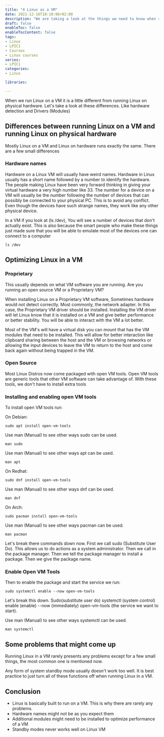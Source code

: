 ```yaml
---
title: "4 Linux as a VM"
date: 2021-12-16T18:10:06+02:00
description: "We are taking a look at the things we need to know when running Linux as a VM"
draft: false
enableToc: false
enableTocContent: false
tags:
- Linux
- LPIC1
- Courses
- Linux courses
series:
- LPIC1
categories:
- Linux

libraries:

---
```


When we run Linux on a VM it is a little different from running Linux on physical hardware. Let's take a look at these differences. Like hardware detection and Drivers (Modules)

## Differences between running Linux on a VM and running Linux on physical hardware

Mostly Linux on a VM and Linux on hardware runs exactly the same.
There are a few small differences

### Hardware names

Hardware on a Linux VM will usually have weird names. 
Hardware in Linux usually has a short name followed by a number to identify the hardware.
The people making Linux have been very forward thinking in giving your virtual hardware a very high number like 33.
The number for a device on a VM will usually be the number following the number of devices that can possibly be connected to your physical PC. This is to avoid any conflict.
Even though the devices have such strange names, they work like any other physical device.

In a VM if you look at (ls /dev), You will see a number of devices that don't actually exist. This is also because the smart people who make these things just made sure that you will be able to emulate most of the devices one can connect to a computer

```
ls /dev
```
## Optimizing Linux in a VM

### Proprietary

This usually depends on what VM software you are running. Are you running an open source VM or a Proprietary VM?

When installing Linux on a Proprietary VM software, Sometimes hardware would not detect correctly.
Most commonly, the network adapter. In this case, the Proprietary VM driver should be installed.
Installing the VM driver will let Linux know that it is installed on a VM and give better performance or better stability. You will be able to interact with the VM a lot better.

Most of the VM's will have a virtual disk you can mount that has the VM modules that need to be installed.
This will allow for better interaction like clipboard sharing between the host and the VM or browsing networks or allowing the input devices to leave the VM to return to the host and come back again without being trapped in the VM.

### Open Source

Most Linux Distros now come packaged with open VM tools.
Open VM tools are generic tools that other VM software can take advantage of.
With these tools, we don't have to install extra tools

### Installing and enabling open VM tools

To install open VM tools run:

On Debian:

```
sudo apt install open-vm-tools
```
Use man (Manual) to see other ways sudo can be used.

```
man sudo
```
Use man (Manual) to see other ways apt can be used.

```
man apt
```

On Redhat:

```
sudo dnf install open-vm-tools
```

Use man (Manual) to see other ways dnf can be used.

```
man dnf
```

On Arch:

```
sudo pacman install open-vm-tools
```

Use man (Manual) to see other ways pacman can be used.

```
man pacman
```
Let's break there commands down now.
First we call sudo (Substitute User Do).
This allows us to do actions as a system administrator.
Then we call in the package manager.
Then we tell the package manager to install a package.
Then we give the package name.

### Enable Open VM Tools

Then to enable the package and start the service we run:

```
sudo systemctl enable --now open-vm-tools
```
Let's break this down.
Sudo(substitute user do) systemctl (system control) enable (enable) --now (immediately) open-vm-tools (the service we want to start).

Use man (Manual) to see other ways systemctl can be used.

```
man systemctl
```

## Some problems that might come up

Running Linux in a VM rarely presents any problems except for a few small things, the most common one is mentioned now.

Any form of system standby mode usually doesn't work too well. It is best practice to just turn all of these functions off when running Linux in a VM.

## Conclusion

* Linux is basically built to run on a VM. This is why there are rarely any problems.
* Hardware names might not be as you expect them
* Additional modules might need to be installed to optimize performance of a VM
* Standby modes never works well on Linux VM